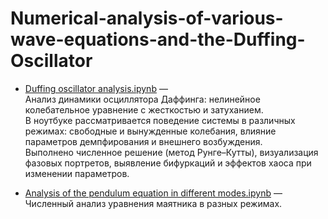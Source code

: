 # Numerical-analysis-of-various-wave-equations-and-the-Duffing-Oscillator

- [Duffing oscillator analysis.ipynb](https://github.com/VladimirNikiforovv/Numerical-analysis-of-various-wave-equations-and-the-Duffing-Oscillator/blob/main/duffing_equation_analysis.ipynb) —  
  Анализ динамики осциллятора Даффинга: нелинейное колебательное уравнение с жесткостью и затуханием.  
  В ноутбуке рассматривается поведение системы в различных режимах: свободные и вынужденные колебания, влияние параметров демпфирования и внешнего возбуждения.  
  Выполнено численное решение (метод Рунге–Кутты), визуализация фазовых портретов, выявление бифуркаций и эффектов хаоса при изменении параметров.

- [Analysis of the pendulum equation in different modes.ipynb](https://github.com/VladimirNikiforovv/Numerical-analysis-of-various-wave-equations-and-the-Duffing-Oscillator/blob/main/analysis_of_the_pendulum_equation_in_different_modes.ipynb) — 
  Численный анализ уравнения маятника в разных режимах. 
